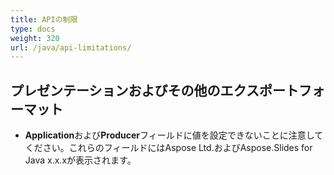 ```yaml
---
title: APIの制限
type: docs
weight: 320
url: /java/api-limitations/
---
```


## **プレゼンテーションおよびその他のエクスポートフォーマット**
- **Application**および**Producer**フィールドに値を設定できないことに注意してください。これらのフィールドにはAspose Ltd.およびAspose.Slides for Java x.x.xが表示されます。